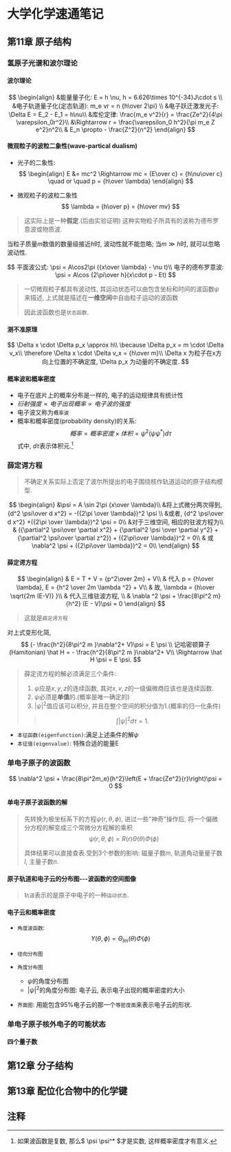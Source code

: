 # 大学化学速通笔记



## 第11章 原子结构

### 氢原子光谱和波尔理论

#### 波尔理论

$$
\begin{align}
&能量量子化: E = h \nu, h = 6.626\times 10^{-34}J\cdot s \\
&电子轨道量子化(定态轨道): m_e vr = n {h\over 2\pi} \\
&电子跃迁激发光子: \Delta E = E_2 - E_1 = h\nu\\
&库伦定律: \frac{m_e v^2}{r} = \frac{Ze^2}{4\pi \varepsilon_0r^2}\\
&\Rightarrow r = \frac{\varepsilon_0 h^2}{\pi m_e Z e^2}n^2\\
& E_n \propto - \frac{Z^2}{n^2}
\end{align}
$$

#### 微观粒子的波粒二象性(wave-partical dualism)

- 光子的二象性:
$$
\begin{align}
E &=  mc^2 \Rightarrow mc = {E\over c} = {h\nu\over c} \quad or \quad p = {h\over \lambda}
\end{align}
$$

- 微观粒子的波粒二象性
$$
\lambda = {h\over p} = {h\over mv}
$$
> 这实际上是一种**假定**.(后由实验证明) 这种实物粒子所具有的波称为德布罗意波或物质波.

当粒子质量$m$数值的数量级接近$h$时, 波动性就不能忽略;
当$m \gg h$时, 就可以忽略波动性.

$$
平面波公式: \psi = A\cos2\pi ({x\over \lambda} - \nu t)\\
电子的德布罗意波: \psi =  A\cos {2\pi\over h}(x\cdot p - Et)
$$
> 一切微观粒子都具有波动性, 其运动状态可以由包含坐标和时间的波函数$\psi$来描述, 上式就是描述在**一维空间**中自由粒子运动的波函数
> 
> 因此波函数也是`状态函数`.

#### 测不准原理

$$
\Delta x \cdot \Delta p_x \approx  h\\
\because \Delta p_x = m \cdot \Delta v_x\\
\therefore \Delta x \cdot \Delta v_x = {h\over m}\\
\Delta x 为粒子在x方向上位置的不确定度, \Delta p_x 为动量的不确定度.
$$

#### 概率波和概率密度

- 电子在底片上的概率分布是一样的, 电子的运动规律具有统计性
- $衍射强度 \propto 电子出现概率 \propto 电子波的强度$
- 电子波又称为`概率波`
- 概率和概率密度(probability density)的关系:
  $$
  概率 = 概率密度 \times 体积 = \psi^2(\psi \psi^*) d\tau
  $$
  式中, $d\tau$表示体积元.[^1]

### 薛定谔方程

> 不确定关系实际上否定了波尔所提出的电子围绕核作轨道运动的原子结构模型.

$$
\begin{align}
&\psi = A \sin 2\pi {x\over \lambda}\\
&将上式微分两次得到, {d^2 \psi\over d x^2} = -({2\pi \over \lambda})^2 \psi \\
&或者, {d^2 \psi\over d x^2} +({2\pi \over \lambda})^2 \psi  = 0\\
&对于三维空间, 相应的驻波方程为\\
& ({\partial^2 \psi\over \partial x^2} + {\partial^2 \psi \over \partial y^2} + {\partial^2 \psi\over \partial z^2}) + ({2\pi\over \lambda})^2 = 0\\
& 或 \nabla^2 \psi + ({2\pi\over \lambda})^2 = 0\\
\end{align}
$$

#### 薛定谔方程

$$
\begin{align}
& E = T + V = {p^2\over 2m} + V\\
& 代入 p = {h\over \lambda}, E = {h^2 \over 2m \lambda ^2} + V\\
& 故, \lambda = {h\over \sqrt{2m (E-V)} }\\
& 代入三维驻波方程, \\
& \nabla ^2 \psi + \frac{8\pi^2 m}{h^2} (E - V)\psi = 0
\end{align}
$$  
> 这就是`薛定谔方程`

对上式变形化简,
$$
(- \frac{h^2}{8\pi^2 m }\nabla^2+ V)\psi =  E \psi \\
记哈密顿算子(Hamitonian) \hat H = - \frac{h^2}{8\pi^2 m }\nabla^2+ V\\
\Rightarrow \hat H \psi = E \psi.
$$

> 薛定谔方程的解必须满足三个条件:
> 1. $\psi$应是$x, y, z$的连续函数, 其对$x,v,z$的一级偏微商应该也是连续函数.
> 2. $\psi$必须是**单值**的.(概率是唯一确定的)
> 3. $|\psi|^2$值应该可以积分, 并且在整个空间的积分值为1.(概率的归一化条件)
> > $$
> > \int |\psi|^2 d\tau = 1.
> > $$

- `本征函数(eigenfunction)`:满足上述条件的解$\psi$
- `本征值(eigenvalue)`: 特殊合适的能量E

### 单电子原子的波函数

$$
\nabla^2 \psi + \frac{8\pi^2m_e}{h^2}\left(E + \frac{Ze^2}{r}\right)\psi = 0
$$

#### 单电子原子波函数的解

> 先转换为极坐标系下的方程$\psi(r,\theta, \phi)$, 进过一些"神奇"操作后, 将一个偏微分方程的解变成三个常微分方程解的乘积$$\psi(r,\theta, \phi) = R(r)\Theta(\theta)\Phi(\phi)$$
>
> 具体结果可以直接查表.受到3个参数的影响: 磁量子数$m$, 轨道角动量量子数$l$, 主量子数$n$.


#### 原子轨道和电子云的分布图---波函数的空间图像

> `轨道`表示的是原子中电子的一种`运动状态`.

#### 电子云和概率密度

- `角度波函数`: $$Y(\theta, \phi) = \Theta_{lm}(\theta)\Phi(\phi) $$

- `径向分布图`
- `角度分布图`
  - $\psi$的角度分布图
  - $|\psi|^2$的角度分布图: 电子云, 表示电子出现的概率密度的大小

- `界面图`: 用能包含$95\%$电子云的那一个`等密度面`来表示电子云的形状.

### 单电子原子核外电子的可能状态

#### 四个量子数


## 第12章 分子结构




## 第13章 配位化合物中的化学键



## 注释

[^1]: 如果波函数是复数, 那么$ \psi \psi^* $才是实数, 这样概率密度才有意义.
